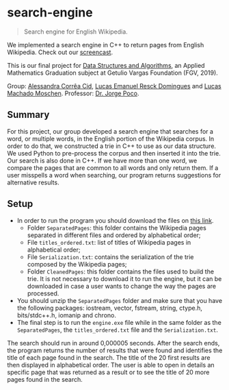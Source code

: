 # search-engine
> Search engine for English Wikipedia.

We implemented a search engine in C++ to return pages from English Wikipedia. Check out our [screencast](https://youtu.be/iaAe9gT1-Y0).

This is our final project for [Data Structures and Algorithms](https://emap.fgv.br/disciplina/graduacao/estruturas-de-dados-algoritmos), an Applied Mathematics Graduation subject at Getulio Vargas Foundation (FGV, 2019).

Group: [Alessandra Corrêa Cid](https://github.com/alessandracid), [Lucas Emanuel Resck Domingues](https://github.com/lucasresck) and [Lucas Machado Moschen](https://github.com/lucasmoschen). Professor: [Dr. Jorge Poco](https://github.com/jpocom).

## Summary

For this project, our group developed a search engine that searches for a word, or multiple words, in the English portion of the Wikipedia corpus.
In order to do that, we constructed a trie in C++ to use as our data structure.
We used Python to pre-process the corpus and then inserted it into the trie.
Our search is also done in C++.
If we have more than one word, we compare the pages that are common to all words and only return them.
If a user misspells a word when searching, our program returns suggestions for alternative results.

## Setup

- In order to run the program you should download the files on [this link](https://bit.ly/2WYQing).
  - Folder `SeparatedPages`: this folder contains the Wikipedia pages separated in different files and ordered by alphabetical order;
  - File  `titles_ordered.txt`: list of titles of Wikipedia pages in alphabetical order;
  - File `Serialization.txt`: contains the serialization of the trie composed by the Wikipedia pages;
  - Folder `CleanedPages`: this folder contains the files used to build the trie. It is not necessary to download it to run the engine, but it can be downloaded in case a user wants to change the way the pages are processed. 
- You should unzip the `SeparatedPages` folder and make sure that you have the following packages: iostream, vector, fstream, string, ctype.h, bits/stdc++.h, iomanip and chrono.
- The final step is to run the `engine.exe` file while in the same folder as the `SeparatedPages`, the `titles_ordered.txt` file and the `Serialization.txt`.

The search should run in around 0,000005 seconds.
After the search ends, the program returns the number of results that were found and identifies the title of each page found in the search.
The title of the 20 first results are then displayed in alphabetical order.
The user is able to open in details an specific page that was returned as a result or to see the title of 20 more pages found in the search.
